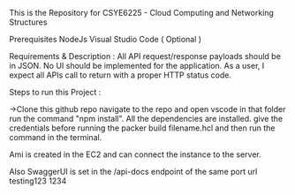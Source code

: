 This is the Repository for CSYE6225 - Cloud Computing and Networking Structures

Prerequisites NodeJs Visual Studio Code ( Optional )

Requirements & Description : All API request/response payloads should be in JSON. No UI should be implemented for the application. As a user, I expect all APIs call to return with a proper HTTP status code.

Steps to run this Project :

->Clone this github repo
navigate to the repo and open vscode in that folder
run the command "npm install". All the dependencies are installed.
give the credentials before running the packer build filename.hcl and then run the command in the terminal.

Ami is created in the EC2 and can connect the instance to the server.

Also SwaggerUI is set in the /api-docs endpoint of the same port url
testing123
1234
